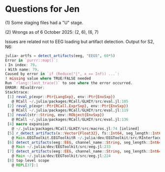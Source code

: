 # Questions for Jen

(1) Some staging files had a "U" stage. 

(2) Wrongs as of 6 October 2025: (2, 6), (6, 7) 

Issues are related not to EEG loading but artifact detection. Output for S2, N6:

```julia
julia> artfs = detect_artifacts(eeg, "EEG5", 60*5)
Error in `purrr::map()`:
ℹ In index: 79.
ℹ With name: 79.
Caused by error in `if (Reduce("|", x == Inf)) ...`:
! missing value where TRUE/FALSE needed
Run `rlang::last_trace()` to see where the error occurred.
ERROR: REvalError: 
Stacktrace:
 [1] reval_p(expr::Ptr{LangSxp}, env::Ptr{EnvSxp})
   @ RCall ~/.julia/packages/RCall/GLHIY/src/eval.jl:105
 [2] reval_p(expr::Ptr{RCall.ExprSxp}, env::Ptr{EnvSxp})
   @ RCall ~/.julia/packages/RCall/GLHIY/src/eval.jl:119
 [3] reval(str::String, env::RObject{EnvSxp})
   @ RCall ~/.julia/packages/RCall/GLHIY/src/eval.jl:136
 [4] macro expansion
   @ ~/.julia/packages/RCall/GLHIY/src/macros.jl:74 [inlined]
 [5] r_detect_artifacts(x::Vector{Float32}, fs::Int64, seg_length::Int64; penalty::Int64)
   @ Main.EEGToolkit.EEGToolkitR ~/.julia/dev/EEGToolkit/src/RInterface.jl:63
 [6] detect_artifacts(eeg::EEG, channel_name::String, seg_length::Int64; penalty::Int64)
   @ Main ~/.julia/dev/EEGToolkit/src/eeg.jl:233
 [7] detect_artifacts(eeg::EEG, channel_name::String, seg_length::Int64)
   @ Main ~/.julia/dev/EEGToolkit/src/eeg.jl:224
 [8] top-level scope
   @ REPL[37]:1
```

